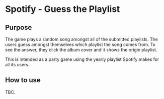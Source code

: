 # Spotify - Guess the Playlist
## Purpose

The game plays a random song amongst all of the submitted playlists. The users guess amongst themselves which playlist the song comes from. To see the answer, they click the album cover and it shows the origin playlist.

This is intended as a party game using the yearly playlist Spotify makes for all its users.

## How to use
TBC.
